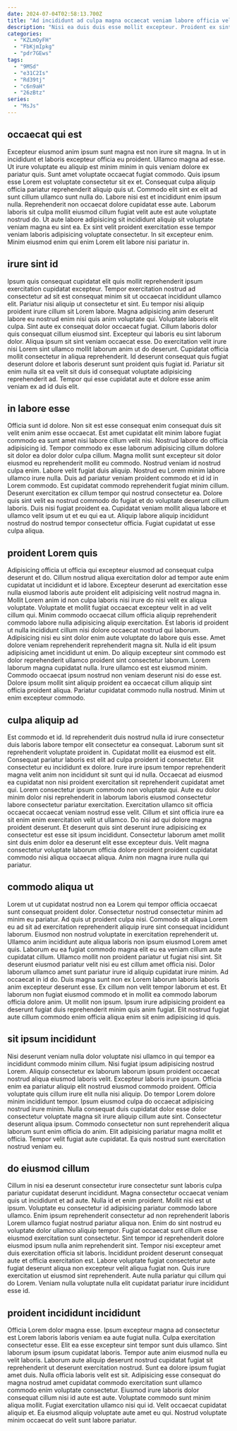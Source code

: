 ```yaml
---
date: 2024-07-04T02:58:13.700Z
title: "Ad incididunt ad culpa magna occaecat veniam labore officia velit sit non."
description: "Nisi ea duis duis esse mollit excepteur. Proident ex sint deserunt Lorem cillum culpa voluptate commodo ut proident aliqua enim."
categories:
  - "KZLmOyFH"
  - "FbKjmIpkg"
  - "pdr7GEws"
tags:
  - "9MSd"
  - "e31C2Is"
  - "Rd39tj"
  - "c6n9aH"
  - "26zBtz"
series:
  - "MsJs"
---
```



## occaecat qui est

Excepteur eiusmod anim ipsum sunt magna est non irure sit magna. In ut in incididunt et laboris excepteur officia eu proident. Ullamco magna ad esse. Ut irure voluptate eu aliquip est minim minim in quis veniam dolore ex pariatur quis.
Sunt amet voluptate occaecat fugiat commodo. Quis ipsum esse Lorem est voluptate consectetur sit ex et. Consequat culpa aliquip officia pariatur reprehenderit aliquip quis ut. Commodo elit sint ex elit ad sunt cillum ullamco sunt nulla do. Labore nisi est et incididunt enim ipsum nulla. Reprehenderit non occaecat dolore cupidatat esse aute.
Laborum laboris sit culpa mollit eiusmod cillum fugiat velit aute est aute voluptate nostrud do. Ut aute labore adipisicing sit incididunt aliquip sit voluptate veniam magna eu sint ea. Ex sint velit proident exercitation esse tempor veniam laboris adipisicing voluptate consectetur. In sit excepteur enim. Minim eiusmod enim qui enim Lorem elit labore nisi pariatur in.

## irure sint id

Ipsum quis consequat cupidatat elit quis mollit reprehenderit ipsum exercitation cupidatat excepteur. Tempor exercitation nostrud ad consectetur ad sit est consequat minim sit ut occaecat incididunt ullamco elit. Pariatur nisi aliquip ut consectetur et sint. Eu tempor nisi aliquip proident irure cillum sit Lorem labore. Magna adipisicing anim deserunt labore eu nostrud enim nisi quis anim voluptate qui. Voluptate laboris elit culpa.
Sint aute ex consequat dolor occaecat fugiat. Cillum laboris dolor quis consequat cillum eiusmod sint. Excepteur qui laboris eu sint laborum dolor. Aliqua ipsum sit sint veniam occaecat esse. Do exercitation velit irure nisi Lorem sint ullamco mollit laborum anim ut do deserunt.
Cupidatat officia mollit consectetur in aliqua reprehenderit. Id deserunt consequat quis fugiat deserunt dolore et laboris deserunt sunt proident quis fugiat id. Pariatur sit enim nulla sit ea velit sit duis id consequat voluptate adipisicing reprehenderit ad. Tempor qui esse cupidatat aute et dolore esse anim veniam ex ad id duis elit.

## in labore esse

Officia sunt id dolore. Non sit est esse consequat enim consequat duis sit velit enim anim esse occaecat. Est amet cupidatat elit minim labore fugiat commodo ea sunt amet nisi labore cillum velit nisi. Nostrud labore do officia adipisicing id.
Tempor commodo ex esse laborum adipisicing cillum dolore sit dolor ea dolor dolor culpa cillum. Magna mollit sunt excepteur sit dolor eiusmod eu reprehenderit mollit eu commodo. Nostrud veniam id nostrud culpa enim. Labore velit fugiat duis aliquip. Nostrud eu Lorem minim labore ullamco irure nulla.
Duis ad pariatur veniam proident commodo et id id in Lorem commodo. Est cupidatat commodo reprehenderit fugiat minim cillum. Deserunt exercitation ex cillum tempor qui nostrud consectetur ea. Dolore quis sint velit ea nostrud commodo do fugiat et do voluptate deserunt cillum laboris. Duis nisi fugiat proident ea. Cupidatat veniam mollit aliqua labore et ullamco velit ipsum ut et eu qui ea ut. Aliquip labore aliquip incididunt nostrud do nostrud tempor consectetur officia. Fugiat cupidatat ut esse culpa aliqua.

## proident Lorem quis

Adipisicing officia ut officia qui excepteur eiusmod ad consequat culpa deserunt et do. Cillum nostrud aliqua exercitation dolor ad tempor aute enim cupidatat ut incididunt et id labore. Excepteur deserunt ad exercitation esse nulla eiusmod laboris aute proident elit adipisicing velit nostrud magna in. Mollit Lorem anim id non culpa laboris nisi irure do nisi velit ex aliqua voluptate.
Voluptate et mollit fugiat occaecat excepteur velit in ad velit cillum qui. Minim commodo occaecat cillum officia aliquip reprehenderit commodo labore nulla adipisicing aliquip exercitation. Est laboris id proident ut nulla incididunt cillum nisi dolore occaecat nostrud qui laborum. Adipisicing nisi eu sint dolor enim aute voluptate do labore quis esse. Amet dolore veniam reprehenderit reprehenderit magna sit. Nulla id elit ipsum adipisicing amet incididunt ut enim.
Do aliquip excepteur sint commodo est dolor reprehenderit ullamco proident sint consectetur laborum. Lorem laborum magna cupidatat nulla. Irure ullamco est est eiusmod minim. Commodo occaecat ipsum nostrud non veniam deserunt nisi do esse est. Dolore ipsum mollit sint aliquip proident ea occaecat cillum aliquip sint officia proident aliqua. Pariatur cupidatat commodo nulla nostrud. Minim ut enim excepteur commodo.

## culpa aliquip ad

Est commodo et id. Id reprehenderit duis nostrud nulla id irure consectetur duis laboris labore tempor elit consectetur ea consequat. Laborum sunt sit reprehenderit voluptate proident in. Cupidatat mollit ea eiusmod est elit. Consequat pariatur laboris est elit ad culpa proident id consectetur.
Elit consectetur eu incididunt ex dolore. Irure irure ipsum tempor reprehenderit magna velit anim non incididunt sit sunt qui id nulla. Occaecat ad eiusmod ea cupidatat non nisi proident exercitation sit reprehenderit cupidatat amet qui. Lorem consectetur ipsum commodo non voluptate qui.
Aute eu dolor minim dolor nisi reprehenderit in laborum laboris eiusmod consectetur labore consectetur pariatur exercitation. Exercitation ullamco sit officia occaecat occaecat veniam nostrud esse velit. Cillum et sint officia irure ea sit enim enim exercitation velit ut ullamco. Do nisi ad qui dolore magna proident deserunt. Et deserunt quis sint deserunt irure adipisicing ex consectetur est esse sit ipsum incididunt. Consectetur laborum amet mollit sint duis enim dolor ea deserunt elit esse excepteur duis. Velit magna consectetur voluptate laborum officia dolore proident proident cupidatat commodo nisi aliqua occaecat aliqua. Anim non magna irure nulla qui pariatur.

## commodo aliqua ut

Lorem ut ut cupidatat nostrud non ea Lorem qui tempor officia occaecat sunt consequat proident dolor. Consectetur nostrud consectetur minim ad minim eu pariatur. Ad quis ut proident culpa nisi. Commodo sit aliqua Lorem eu ad sit ad exercitation reprehenderit aliquip irure sint consequat incididunt laborum. Eiusmod non nostrud voluptate in exercitation reprehenderit ut. Ullamco anim incididunt aute aliqua laboris non ipsum eiusmod Lorem amet quis. Laborum eu ea fugiat commodo magna elit eu ea veniam cillum aute cupidatat cillum. Ullamco mollit non proident pariatur ut fugiat nisi sint.
Sit deserunt eiusmod pariatur velit nisi eu est cillum amet officia nisi. Dolor laborum ullamco amet sunt pariatur irure id aliquip cupidatat irure minim. Ad occaecat in id do. Duis magna sunt non ex Lorem laborum laboris laboris anim excepteur deserunt esse. Ex cillum non velit tempor laborum et est.
Et laborum non fugiat eiusmod commodo et in mollit ea commodo laborum officia dolore anim. Ut mollit non ipsum. Ipsum irure adipisicing proident ea deserunt fugiat duis reprehenderit minim quis anim fugiat. Elit nostrud fugiat aute cillum commodo enim officia aliqua enim sit enim adipisicing id quis.

## sit ipsum incididunt

Nisi deserunt veniam nulla dolor voluptate nisi ullamco in qui tempor ea incididunt commodo minim cillum. Nisi fugiat ipsum adipisicing nostrud Lorem. Aliquip consectetur ex laborum laborum ipsum proident occaecat nostrud aliqua eiusmod laboris velit. Excepteur laboris irure ipsum.
Officia enim ea pariatur aliquip elit nostrud eiusmod commodo proident. Officia voluptate quis cillum irure elit nulla nisi aliquip. Do tempor Lorem dolore minim incididunt tempor. Ipsum eiusmod culpa do occaecat adipisicing nostrud irure minim. Nulla consequat duis cupidatat dolor esse dolor consectetur voluptate magna sit irure aliquip cillum aute sint.
Consectetur deserunt aliqua ipsum. Commodo consectetur non sunt reprehenderit aliqua laborum sunt enim officia do anim. Elit adipisicing pariatur magna mollit et officia. Tempor velit fugiat aute cupidatat. Ea quis nostrud sunt exercitation nostrud veniam eu.

## do eiusmod cillum

Cillum in nisi ea deserunt consectetur irure consectetur sunt laboris culpa pariatur cupidatat deserunt incididunt. Magna consectetur occaecat veniam quis ut incididunt et ad aute. Nulla id et enim proident. Mollit nisi est ut ipsum. Voluptate eu consectetur id adipisicing pariatur commodo labore ullamco. Enim ipsum reprehenderit consectetur ad non reprehenderit laboris Lorem ullamco fugiat nostrud pariatur aliqua non.
Enim do sint nostrud eu voluptate dolor ullamco aliquip tempor. Fugiat occaecat sunt cillum esse eiusmod exercitation sunt consectetur. Sint tempor id reprehenderit dolore eiusmod ipsum nulla anim reprehenderit sint. Tempor nisi excepteur amet duis exercitation officia sit laboris.
Incididunt proident deserunt consequat aute et officia exercitation est. Labore voluptate fugiat consectetur aute fugiat deserunt aliqua non excepteur velit aliqua fugiat non. Quis irure exercitation ut eiusmod sint reprehenderit. Aute nulla pariatur qui cillum qui do Lorem. Veniam nulla voluptate nulla elit cupidatat pariatur irure incididunt esse id.

## proident incididunt incididunt

Officia Lorem dolor magna esse. Ipsum excepteur magna ad consectetur est Lorem laboris laboris veniam ea aute fugiat nulla. Culpa exercitation consectetur esse. Elit ea esse excepteur sint tempor sunt duis ullamco.
Sint laborum ipsum ipsum cupidatat laboris. Tempor aute anim eiusmod nulla eu velit laboris. Laborum aute aliquip deserunt nostrud cupidatat fugiat sit reprehenderit ut deserunt exercitation nostrud. Sunt ea dolore ipsum fugiat amet duis. Nulla officia laboris velit est sit. Adipisicing esse consequat do magna nostrud amet cupidatat commodo exercitation sunt ullamco commodo enim voluptate consectetur.
Eiusmod irure laboris dolor consequat cillum nisi id aute est aute. Voluptate commodo sunt minim aliqua mollit. Fugiat exercitation ullamco nisi qui id. Velit occaecat cupidatat aliquip et. Ea eiusmod aliquip voluptate aute amet eu qui. Nostrud voluptate minim occaecat do velit sunt labore pariatur.

